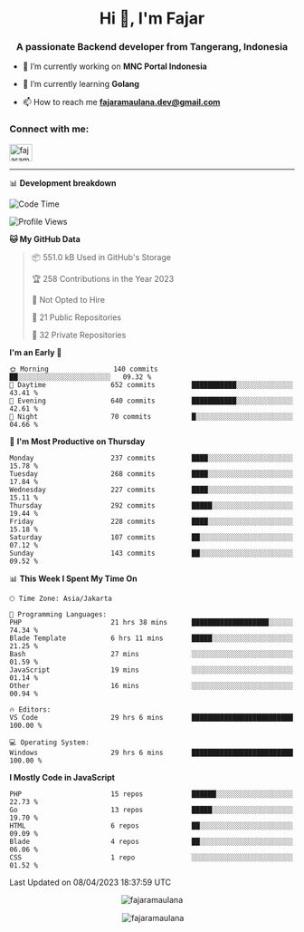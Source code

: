 <h1 align="center">Hi 👋, I'm Fajar</h1>
<h3 align="center">A passionate Backend developer from Tangerang, Indonesia</h3>

<!-- <p align="left"> <img src="https://komarev.com/ghpvc/?username=fajaramaulana&label=Profile%20views&color=0e75b6&style=flat" alt="fajaramaulana" /> </p> -->

- 🔭 I’m currently working on **MNC Portal Indonesia**

- 🌱 I’m currently learning **Golang**

- 📫 How to reach me **fajaramaulana.dev@gmail.com**

<h3 align="left">Connect with me:</h3>
<p align="left">
<a href="https://linkedin.com/in/fajar-agus-maulana-73533a180/" target="blank"><img align="center" src="https://raw.githubusercontent.com/rahuldkjain/github-profile-readme-generator/master/src/images/icons/Social/linked-in-alt.svg" alt="fajaramaulana" height="30" width="40" /></a>
</p>

-------

📊 **Development breakdown**
<!--START_SECTION:waka-->
![Code Time](http://img.shields.io/badge/Code%20Time-1%2C067%20hrs%2017%20mins-blue)

![Profile Views](http://img.shields.io/badge/Profile%20Views-0-blue)

**🐱 My GitHub Data** 

> 📦 551.0 kB Used in GitHub's Storage 
 > 
> 🏆 258 Contributions in the Year 2023
 > 
> 🚫 Not Opted to Hire
 > 
> 📜 21 Public Repositories 
 > 
> 🔑 32 Private Repositories 
 > 
**I'm an Early 🐤** 

```text
🌞 Morning                140 commits         ██░░░░░░░░░░░░░░░░░░░░░░░   09.32 % 
🌆 Daytime                652 commits         ███████████░░░░░░░░░░░░░░   43.41 % 
🌃 Evening                640 commits         ███████████░░░░░░░░░░░░░░   42.61 % 
🌙 Night                  70 commits          █░░░░░░░░░░░░░░░░░░░░░░░░   04.66 % 
```
📅 **I'm Most Productive on Thursday** 

```text
Monday                   237 commits         ████░░░░░░░░░░░░░░░░░░░░░   15.78 % 
Tuesday                  268 commits         ████░░░░░░░░░░░░░░░░░░░░░   17.84 % 
Wednesday                227 commits         ████░░░░░░░░░░░░░░░░░░░░░   15.11 % 
Thursday                 292 commits         █████░░░░░░░░░░░░░░░░░░░░   19.44 % 
Friday                   228 commits         ████░░░░░░░░░░░░░░░░░░░░░   15.18 % 
Saturday                 107 commits         ██░░░░░░░░░░░░░░░░░░░░░░░   07.12 % 
Sunday                   143 commits         ██░░░░░░░░░░░░░░░░░░░░░░░   09.52 % 
```


📊 **This Week I Spent My Time On** 

```text
🕑︎ Time Zone: Asia/Jakarta

💬 Programming Languages: 
PHP                      21 hrs 38 mins      ███████████████████░░░░░░   74.34 % 
Blade Template           6 hrs 11 mins       █████░░░░░░░░░░░░░░░░░░░░   21.25 % 
Bash                     27 mins             ░░░░░░░░░░░░░░░░░░░░░░░░░   01.59 % 
JavaScript               19 mins             ░░░░░░░░░░░░░░░░░░░░░░░░░   01.14 % 
Other                    16 mins             ░░░░░░░░░░░░░░░░░░░░░░░░░   00.94 % 

🔥 Editors: 
VS Code                  29 hrs 6 mins       █████████████████████████   100.00 % 

💻 Operating System: 
Windows                  29 hrs 6 mins       █████████████████████████   100.00 % 
```

**I Mostly Code in JavaScript** 

```text
PHP                      15 repos            ██████░░░░░░░░░░░░░░░░░░░   22.73 % 
Go                       13 repos            █████░░░░░░░░░░░░░░░░░░░░   19.70 % 
HTML                     6 repos             ██░░░░░░░░░░░░░░░░░░░░░░░   09.09 % 
Blade                    4 repos             ██░░░░░░░░░░░░░░░░░░░░░░░   06.06 % 
CSS                      1 repo              ░░░░░░░░░░░░░░░░░░░░░░░░░   01.52 % 
```




 Last Updated on 08/04/2023 18:37:59 UTC
<!--END_SECTION:waka-->
<p align="center"><img align="center" src="https://github-readme-stats.vercel.app/api/top-langs?username=fajaramaulana&show_icons=true&locale=en&layout=compact" alt="fajaramaulana" /></p>

<p align="center">&nbsp;<img align="center" src="https://github-readme-stats.vercel.app/api?username=fajaramaulana&show_icons=true&locale=en" alt="fajaramaulana" /></p>
